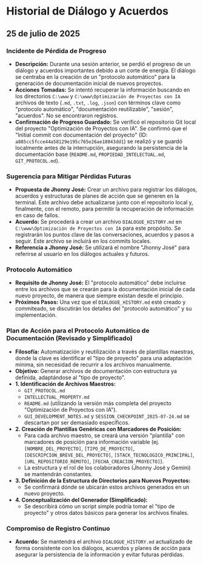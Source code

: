# Historial de Diálogo y Acuerdos

## 25 de julio de 2025

### Incidente de Pérdida de Progreso
- **Descripción:** Durante una sesión anterior, se perdió el progreso de un diálogo y acuerdos importantes debido a un corte de energía. El diálogo se centraba en la creación de un "protocolo automático" para la generación de documentación inicial de nuevos proyectos.
- **Acciones Tomadas:** Se intentó recuperar la información buscando en los directorios `C:\www` y `C:\www\Optimización de Proyectos con IA` archivos de texto (`.md`, `.txt`, `.log`, `.json`) con términos clave como "protocolo automático", "documentación reutilizable", "sesión", "acuerdos". No se encontraron registros.
- **Confirmación de Progreso Guardado:** Se verificó el repositorio Git local del proyecto "Optimización de Proyectos con IA". Se confirmó que el "Initial commit con documentación del proyecto" (ID: `a885cc5fcce44a58129e195c765e26ae18043dd1`) se realizó y se guardó localmente antes de la interrupción, asegurando la persistencia de la documentación base (`README.md`, `PROPIEDAD_INTELECTUAL.md`, `GIT_PROTOCOL.md`).

### Sugerencia para Mitigar Pérdidas Futuras
- **Propuesta de Jhonny José:** Crear un archivo para registrar los diálogos, acuerdos y estructuras de planes de acción que se generen en la terminal. Este archivo debe actualizarse junto con el repositorio local y, finalmente, con el remoto, para permitir la recuperación de información en caso de fallos.
- **Acuerdo:** Se procederá a crear un archivo `DIALOGUE_HISTORY.md` en `C:\www\Optimización de Proyectos con IA` para este propósito. Se registrarán los puntos clave de las conversaciones, acuerdos y pasos a seguir. Este archivo se incluirá en los commits locales.
- **Referencia a Jhonny José:** Se utilizará el nombre "Jhonny José" para referirse al usuario en los diálogos actuales y futuros.

### Protocolo Automático
- **Requisito de Jhonny José:** El "protocolo automático" debe incluirse entre los archivos que se crearán para la documentación inicial de cada nuevo proyecto, de manera que siempre existan desde el principio.
- **Próximos Pasos:** Una vez que el `DIALOGUE_HISTORY.md` esté creado y commiteado, se discutirán los detalles del "protocolo automático" y su implementación.

### Plan de Acción para el Protocolo Automático de Documentación (Revisado y Simplificado)
- **Filosofía:** Automatización y reutilización a través de plantillas maestras, donde la clave es identificar el "tipo de proyecto" para una adaptación mínima, sin necesidad de recurrir a los archivos manualmente.
- **Objetivo:** Generar archivos de documentación con estructura ya definida, adaptándose al "tipo de proyecto".
- **1. Identificación de Archivos Maestros:**
    - `GIT_PROTOCOL.md`
    - `INTELLECTUAL_PROPERTY.md`
    - `README.md` (utilizando la versión más completa del proyecto "Optimización de Proyectos con IA").
    - `GUI_DEVELOPMENT_NOTES.md` y `SESSION_CHECKPOINT_2025-07-24.md` se descartan por ser demasiado específicos.
- **2. Creación de Plantillas Genéricas con Marcadores de Posición:**
    - Para cada archivo maestro, se creará una versión "plantilla" con marcadores de posición para información variable (ej. `[NOMBRE_DEL_PROYECTO]`, `[TIPO_DE_PROYECTO]`, `[DESCRIPCION_BREVE_DEL_PROYECTO]`, `[STACK_TECNOLOGICO_PRINCIPAL]`, `[URL_REPOSITORIO_REMOTO]`, `[FECHA_CREACION_PROYECTO]`).
    - La estructura y el rol de los colaboradores (Jhonny José y Gemini) se mantendrán constantes.
- **3. Definición de la Estructura de Directorios para Nuevos Proyectos:**
    - Se confirmará dónde se ubicarán estos archivos generados en un nuevo proyecto.
- **4. Conceptualización del Generador (Simplificado):**
    - Se describirá cómo un script simple podría tomar el "tipo de proyecto" y otros datos básicos para generar los archivos finales.

### Compromiso de Registro Continuo
- **Acuerdo:** Se mantendrá el archivo `DIALOGUE_HISTORY.md` actualizado de forma consistente con los diálogos, acuerdos y planes de acción para asegurar la persistencia de la información y evitar futuras pérdidas.